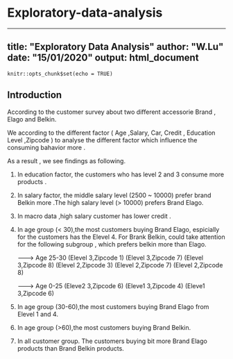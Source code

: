 # Exploratory-data-analysis

---
title: "Exploratory Data Analysis"
author: "W.Lu"
date: "15/01/2020"
output: html_document
---

```{r setup, include=FALSE}
knitr::opts_chunk$set(echo = TRUE)
```

## Introduction

According to the customer survey about two different accessorie Brand , Elago and Belkin.

We according to the different factor ( Age ,Salary, Car, Credit , Education Level ,Zipcode ) to analyse the different factor which influence the consuming bahavior more .

As a result , we see findings as following.

1. In education factor, the customers who has level 2 and 3 consume more products .
2. In salary factor, the middle salary level (2500 ~ 10000) prefer brand Belkin more .The high salary level (> 10000) prefers Brand Elago.
3. In macro data ,high salary customer has lower credit .
4. In age group (< 30),the most customers buying Brand Elago, espicially for the customers has the Elevel 4. For Brank Belkin, could take attention for the following subgroup , which prefers belkin more than Elago. 

   ---> Age 25-30 
   (Elevel 3,Zipcode 1)
   (Elevel 3,Zipcode 7)
   (Elevel 3,Zipcode 8)
   (Elevel 2,Zipcode 3)
   (Elevel 2,Zipcode 7)
   (Elevel 2,Zipcode 8)

   ---> Age 0-25 
   (Eleve2 3,Zipcode 6)
   (Eleve1 3,Zipcode 4)
   (Eleve1 3,Zipcode 6)

5. In age group (30-60),the most customers buying Brand Elago from Elevel 1 and 4. 

6. In age group (>60),the most customers buying Brand Belkin.

7. In all customer group. The customers buying bit more Brand Elago products than Brand Belkin products.
